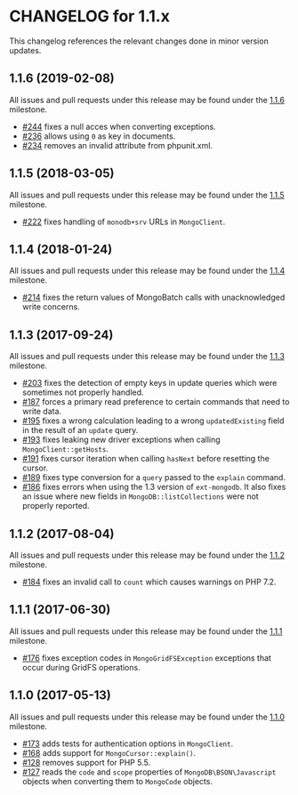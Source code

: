 CHANGELOG for 1.1.x
===================

This changelog references the relevant changes done in minor version updates.

1.1.6 (2019-02-08)
------------------

All issues and pull requests under this release may be found under the
[1.1.6](https://github.com/alcaeus/mongo-php-adapter/issues?q=milestone%3A1.1.6)
milestone.

 * [#244](https://github.com/alcaeus/mongo-php-adapter/pull/244) fixes a null
 acces when converting exceptions.
 * [#236](https://github.com/alcaeus/mongo-php-adapter/pull/236) allows using
 `0` as key in documents.
 * [#234](https://github.com/alcaeus/mongo-php-adapter/pull/234) removes an
 invalid attribute from phpunit.xml.


1.1.5 (2018-03-05)
-----------------

All issues and pull requests under this release may be found under the
[1.1.5](https://github.com/alcaeus/mongo-php-adapter/issues?q=milestone%3A1.1.5)
milestone.

 * [#222](https://github.com/alcaeus/mongo-php-adapter/pull/222) fixes handling
 of `monodb+srv` URLs in `MongoClient`.

1.1.4 (2018-01-24)
------------------

All issues and pull requests under this release may be found under the
[1.1.4](https://github.com/alcaeus/mongo-php-adapter/issues?q=milestone%3A1.1.4)
milestone.

 * [#214](https://github.com/alcaeus/mongo-php-adapter/pull/214) fixes the
return values of MongoBatch calls with unacknowledged write concerns.

1.1.3 (2017-09-24)
------------------

All issues and pull requests under this release may be found under the
[1.1.3](https://github.com/alcaeus/mongo-php-adapter/issues?q=milestone%3A1.1.3)
milestone.

 * [#203](https://github.com/alcaeus/mongo-php-adapter/pull/203) fixes the
 detection of empty keys in update queries which were sometimes not properly
 handled.
 * [#187](https://github.com/alcaeus/mongo-php-adapter/pull/187) forces a
 primary read preference to certain commands that need to write data.
 * [#195](https://github.com/alcaeus/mongo-php-adapter/pull/195) fixes a wrong
 calculation leading to a wrong `updatedExisting` field in the result of an
 `update` query.
 * [#193](https://github.com/alcaeus/mongo-php-adapter/pull/193) fixes leaking
 new driver exceptions when calling `MongoClient::getHosts`. 
 * [#191](https://github.com/alcaeus/mongo-php-adapter/pull/191) fixes cursor
 iteration when calling `hasNext` before resetting the cursor.
 * [#189](https://github.com/alcaeus/mongo-php-adapter/pull/189) fixes type
 conversion for a `query` passed to the `explain` command. 
 * [#186](https://github.com/alcaeus/mongo-php-adapter/pull/186) fixes errors when
 using the 1.3 version of `ext-mongodb`. It also fixes an issue where new fields
 in `MongoDB::listCollections` were not properly reported.

1.1.2 (2017-08-04)
------------------

All issues and pull requests under this release may be found under the
[1.1.2](https://github.com/alcaeus/mongo-php-adapter/issues?q=milestone%3A1.1.2)
milestone.

 * [#184](https://github.com/alcaeus/mongo-php-adapter/pull/184) fixes an invalid
 call to `count` which causes warnings on PHP 7.2.

1.1.1 (2017-06-30)
------------------

All issues and pull requests under this release may be found under the
[1.1.1](https://github.com/alcaeus/mongo-php-adapter/issues?q=milestone%3A1.1.1)
milestone.

 * [#176](https://github.com/alcaeus/mongo-php-adapter/pull/176) fixes exception
 codes in `MongoGridFSException` exceptions that occur during GridFS operations.

1.1.0 (2017-05-13)
------------------

All issues and pull requests under this release may be found under the
[1.1.0](https://github.com/alcaeus/mongo-php-adapter/issues?q=milestone%3A1.1.0)
milestone.

 * [#173](https://github.com/alcaeus/mongo-php-adapter/pull/173) adds tests for
 authentication options in `MongoClient`.
 * [#168](https://github.com/alcaeus/mongo-php-adapter/pull/168) adds support for
 `MongoCursor::explain()`.
 * [#128](https://github.com/alcaeus/mongo-php-adapter/pull/128) removes support
 for PHP 5.5.
 * [#127](https://github.com/alcaeus/mongo-php-adapter/pull/127) reads the `code`
 and `scope` properties of `MongoDB\BSON\Javascript` objects when converting them
 to `MongoCode` objects.
